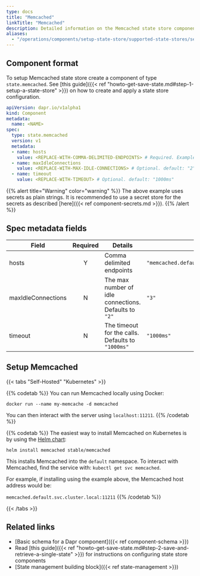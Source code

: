 ```yaml
---
type: docs
title: "Memcached"
linkTitle: "Memcached"
description: Detailed information on the Memcached state store component
aliases:
  - "/operations/components/setup-state-store/supported-state-stores/setup-memcached/"
---
```


## Component format

To setup Memcached state store create a component of type `state.memcached`. See [this guide]({{< ref "howto-get-save-state.md#step-1-setup-a-state-store" >}}) on how to create and apply a state store configuration.

```yaml
apiVersion: dapr.io/v1alpha1
kind: Component
metadata:
  name: <NAME>
spec:
  type: state.memcached
  version: v1
  metadata:
  - name: hosts
    value: <REPLACE-WITH-COMMA-DELIMITED-ENDPOINTS> # Required. Example: "memcached.default.svc.cluster.local:11211"
  - name: maxIdleConnections
    value: <REPLACE-WITH-MAX-IDLE-CONNECTIONS> # Optional. default: "2"
  - name: timeout
    value: <REPLACE-WITH-TIMEOUT> # Optional. default: "1000ms"
```

{{% alert title="Warning" color="warning" %}}
The above example uses secrets as plain strings. It is recommended to use a secret store for the secrets as described [here]({{< ref component-secrets.md >}}).
{{% /alert %}}

## Spec metadata fields

| Field              | Required | Details | Example |
|--------------------|:--------:|---------|---------|
| hosts              | Y        | Comma delimited endpoints | `"memcached.default.svc.cluster.local:11211"`
| maxIdleConnections | N        | The max number of idle connections. Defaults to `"2"` | `"3"`
| timeout            | N        | The timeout for the calls. Defaults to `"1000ms"` | `"1000ms"`

## Setup Memcached

{{< tabs "Self-Hosted" "Kubernetes" >}}

{{% codetab %}}
You can run Memcached locally using Docker:

```
docker run --name my-memcache -d memcached
```

You can then interact with the server using `localhost:11211`.
{{% /codetab %}}

{{% codetab %}}
The easiest way to install Memcached on Kubernetes is by using the [Helm chart](https://github.com/helm/charts/tree/master/stable/memcached):

```
helm install memcached stable/memcached
```

This installs Memcached into the `default` namespace.
To interact with Memcached, find the service with: `kubectl get svc memcached`.

For example, if installing using the example above, the Memcached host address would be:

`memcached.default.svc.cluster.local:11211`
{{% /codetab %}}

{{< /tabs >}}

## Related links
- [Basic schema for a Dapr component]({{< ref component-schema >}})
- Read [this guide]({{< ref "howto-get-save-state.md#step-2-save-and-retrieve-a-single-state" >}}) for instructions on configuring state store components
- [State management building block]({{< ref state-management >}})
